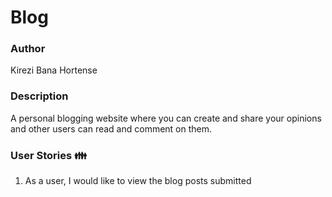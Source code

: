 # Blog

###  Author
Kirezi Bana Hortense

### Description
 A personal blogging website where you can create and share your opinions and other users can read and comment on them.

 ### User Stories :family:
1. As a user, I would like to view the blog posts submitted